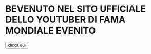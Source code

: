 # BEVENUTO NEL SITO UFFICIALE DELLO YOUTUBER DI FAMA MONDIALE EVENITO
<input type="button" value="clicca qui" onclick="alert('sus')"/>
<audio autoplay>
<source src="Take on Me Flute Earrape.mp3">
</audio>
